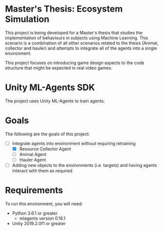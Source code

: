 # Master's Thesis: Ecosystem Simulation

This project is being developed for a Master's thesis that studies the implementation of behaviours in subjects using Machine Learning. This scenario is a combination of all other scenarios related to the thesis (Animal, collector and hauler) and attempts to integrate all of the agents into a single environment.

This project focuses on introducing game design aspects to the code structure that might be expected in real video games. 

# Unity ML-Agents SDK

The project uses Unity ML-Agents to train agents.

# Goals

The following are the goals of this project:

- [ ] Integrate agents into environment without requiring retraining
	- [x] Resource Collector Agent
	- [ ] Animal Agent
	- [ ] Hauler Agent
- [ ] Adding new objects to the environments (i.e. targets) and having agents interact with them as required

# Requirements

To run this environment, you will need:
- Python 3.6.1 or greater
	- mlagents version 0.16.1
- Unity 2019.2.0f1 or greater
